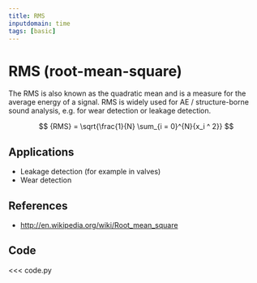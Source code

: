 ```yaml
---
title: RMS
inputdomain: time
tags: [basic]
---
```


# RMS (root-mean-square)

The RMS is also known as the quadratic mean and is a measure for the average energy of a signal.
RMS is widely used for AE / structure-borne sound analysis, e.g. for wear detection or leakage detection.

$$
{RMS} = \sqrt{\frac{1}{N} \sum_{i = 0}^{N}{x_i ^ 2}}
$$

## Applications

- Leakage detection (for example in valves)
- Wear detection

## References

- http://en.wikipedia.org/wiki/Root_mean_square

## Code

<<< code.py
